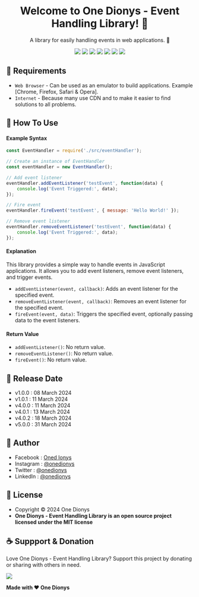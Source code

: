 <h1 align="center">Welcome to One Dionys - Event Handling Library! 👋 </h1>

<p align="center">A library for easily handling events in web applications. 💖 </p>

<p align="center">
<img src="https://img.shields.io/github/contributors/onedionys/onedionys-event-handling-library?style=flat-square">
<img src="https://img.shields.io/github/issues/onedionys/onedionys-event-handling-library?style=flat-square">
<img src="https://img.shields.io/github/stars/onedionys/onedionys-event-handling-library?style=flat-square"> 
<img src="https://img.shields.io/github/forks/onedionys/onedionys-event-handling-library?style=flat-square">
<img src="https://img.shields.io/github/last-commit/onedionys/onedionys-event-handling-library.svg?style=flat-square">
<img src="https://img.shields.io/github/languages/code-size/onedionys/onedionys-event-handling-library?style=flat-square">
<img src="https://img.shields.io/github/license/onedionys/onedionys-event-handling-library?style=flat-square">
</p>

## 💾 Requirements

* `Web Browser` - Can be used as an emulator to build applications. Example [Chrome, Firefox, Safari & Opera].
* `Internet` - Because many use CDN and to make it easier to find solutions to all problems.

## 🎯 How To Use

#### Example Syntax

```javascript
const EventHandler = require('./src/eventHandler');

// Create an instance of EventHandler
const eventHandler = new EventHandler();

// Add event listener
eventHandler.addEventListener('testEvent', function(data) {
    console.log('Event Triggered:', data);
});

// Fire event
eventHandler.fireEvent('testEvent', { message: 'Hello World!' });

// Remove event listener
eventHandler.removeEventListener('testEvent', function(data) {
    console.log('Event Triggered:', data);
});
```

#### Explanation

This library provides a simple way to handle events in JavaScript applications. It allows you to add event listeners, remove event listeners, and trigger events.

* `addEventListener(event, callback)`: Adds an event listener for the specified event.
* `removeEventListener(event, callback)`: Removes an event listener for the specified event.
* `fireEvent(event, data)`: Triggers the specified event, optionally passing data to the event listeners.

#### Return Value

* `addEventListener()`: No return value.
* `removeEventListener()`: No return value.
* `fireEvent()`: No return value.

## 📆 Release Date

* v1.0.0 : 08 March 2024
* v1.0.1 : 11 March 2024
* v4.0.0 : 11 March 2024
* v4.0.1 : 13 March 2024
* v4.0.2 : 18 March 2024
* v5.0.0 : 31 March 2024

## 🧑 Author

* Facebook : <a href="https://www.facebook.com/theonedionys"> Oned Ionys</a>
* Instagram : <a href="https://www.instagram.com/onedionys/"> @onedionys</a>
* Twitter : <a href="https://twitter.com/onedionys"> @onedionys</a>
* LinkedIn :  <a href="https://www.linkedin.com/in/onedionys/"> @onedionys</a>

## 📝 License

* Copyright © 2024 One Dionys
* **One Dionys - Event Handling Library is an open source project licensed under the MIT license**

## ☕️ Suppport & Donation

Love One Dionys - Event Handling Library? Support this project by donating or sharing with others in need.

<a href="https://www.buymeacoffee.com/onedionys"><img src="https://img.shields.io/badge/Buy_Me_A_Coffee-FFDD00?style=for-the-badge&logo=buy-me-a-coffee&logoColor=black"/> </a>

**Made with ❤️ One Dionys**
